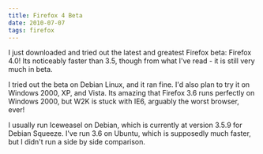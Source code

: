 ```yaml
---
title: Firefox 4 Beta 
date: 2010-07-07
tags: firefox
---
```

<span style="display: inline;">
I just downloaded and tried out the latest and greatest Firefox beta: Firefox 4.0! Its noticeably faster than 3.5, though from what I've read - it is still very much in beta.

I tried out the beta on Debian Linux, and it ran fine. I'd also plan to try it on Windows 2000, XP, and Vista. Its amazing that Firefox 3.6 runs perfectly on Windows 2000, but W2K is stuck with IE6, arguably the worst browser, ever!

I usually run Iceweasel on Debian, which is currently at version 3.5.9 for Debian Squeeze. I've run 3.6 on Ubuntu, which is supposedly much faster, but I didn't run a side by side comparison.

